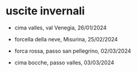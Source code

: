 # uscite invernali 

- cima valles, val Venegia, 26/01/2024

- forcella della neve, Misurina, 25/02/2024

- forca rossa, passo san pellegrino, 02/03/2024

- cima bocche, passo valles, 03/03/2024

